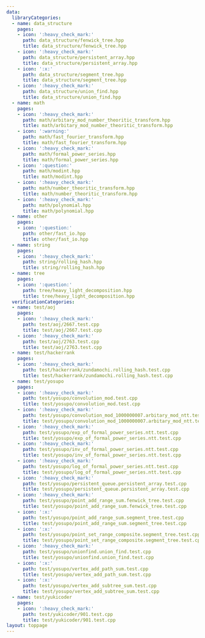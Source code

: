```yaml
---
data:
  libraryCategories:
  - name: data_structure
    pages:
    - icon: ':heavy_check_mark:'
      path: data_structure/fenwick_tree.hpp
      title: data_structure/fenwick_tree.hpp
    - icon: ':heavy_check_mark:'
      path: data_structure/persistent_array.hpp
      title: data_structure/persistent_array.hpp
    - icon: ':x:'
      path: data_structure/segment_tree.hpp
      title: data_structure/segment_tree.hpp
    - icon: ':heavy_check_mark:'
      path: data_structure/union_find.hpp
      title: data_structure/union_find.hpp
  - name: math
    pages:
    - icon: ':heavy_check_mark:'
      path: math/arbitary_mod_number_theoritic_transform.hpp
      title: math/arbitary_mod_number_theoritic_transform.hpp
    - icon: ':warning:'
      path: math/fast_fourier_transform.hpp
      title: math/fast_fourier_transform.hpp
    - icon: ':heavy_check_mark:'
      path: math/formal_power_series.hpp
      title: math/formal_power_series.hpp
    - icon: ':question:'
      path: math/modint.hpp
      title: math/modint.hpp
    - icon: ':heavy_check_mark:'
      path: math/number_theoritic_transform.hpp
      title: math/number_theoritic_transform.hpp
    - icon: ':heavy_check_mark:'
      path: math/polynomial.hpp
      title: math/polynomial.hpp
  - name: other
    pages:
    - icon: ':question:'
      path: other/fast_io.hpp
      title: other/fast_io.hpp
  - name: string
    pages:
    - icon: ':heavy_check_mark:'
      path: string/rolling_hash.hpp
      title: string/rolling_hash.hpp
  - name: tree
    pages:
    - icon: ':question:'
      path: tree/heavy_light_decomposition.hpp
      title: tree/heavy_light_decomposition.hpp
  verificationCategories:
  - name: test/aoj
    pages:
    - icon: ':heavy_check_mark:'
      path: test/aoj/2667.test.cpp
      title: test/aoj/2667.test.cpp
    - icon: ':heavy_check_mark:'
      path: test/aoj/2763.test.cpp
      title: test/aoj/2763.test.cpp
  - name: test/hackerrank
    pages:
    - icon: ':heavy_check_mark:'
      path: test/hackerrank/zundamochi.rolling_hash.test.cpp
      title: test/hackerrank/zundamochi.rolling_hash.test.cpp
  - name: test/yosupo
    pages:
    - icon: ':heavy_check_mark:'
      path: test/yosupo/convolution_mod.test.cpp
      title: test/yosupo/convolution_mod.test.cpp
    - icon: ':heavy_check_mark:'
      path: test/yosupo/convolution_mod_1000000007.arbitary_mod_ntt.test.cpp
      title: test/yosupo/convolution_mod_1000000007.arbitary_mod_ntt.test.cpp
    - icon: ':heavy_check_mark:'
      path: test/yosupo/exp_of_formal_power_series.ntt.test.cpp
      title: test/yosupo/exp_of_formal_power_series.ntt.test.cpp
    - icon: ':heavy_check_mark:'
      path: test/yosupo/inv_of_formal_power_series.ntt.test.cpp
      title: test/yosupo/inv_of_formal_power_series.ntt.test.cpp
    - icon: ':heavy_check_mark:'
      path: test/yosupo/log_of_formal_power_series.ntt.test.cpp
      title: test/yosupo/log_of_formal_power_series.ntt.test.cpp
    - icon: ':heavy_check_mark:'
      path: test/yosupo/persistent_queue.persistent_array.test.cpp
      title: test/yosupo/persistent_queue.persistent_array.test.cpp
    - icon: ':heavy_check_mark:'
      path: test/yosupo/point_add_range_sum.fenwick_tree.test.cpp
      title: test/yosupo/point_add_range_sum.fenwick_tree.test.cpp
    - icon: ':x:'
      path: test/yosupo/point_add_range_sum.segment_tree.test.cpp
      title: test/yosupo/point_add_range_sum.segment_tree.test.cpp
    - icon: ':x:'
      path: test/yosupo/point_set_range_composite.segment_tree.test.cpp
      title: test/yosupo/point_set_range_composite.segment_tree.test.cpp
    - icon: ':heavy_check_mark:'
      path: test/yosupo/unionfind.union_find.test.cpp
      title: test/yosupo/unionfind.union_find.test.cpp
    - icon: ':x:'
      path: test/yosupo/vertex_add_path_sum.test.cpp
      title: test/yosupo/vertex_add_path_sum.test.cpp
    - icon: ':x:'
      path: test/yosupo/vertex_add_subtree_sum.test.cpp
      title: test/yosupo/vertex_add_subtree_sum.test.cpp
  - name: test/yukicoder
    pages:
    - icon: ':heavy_check_mark:'
      path: test/yukicoder/901.test.cpp
      title: test/yukicoder/901.test.cpp
layout: toppage
---
```


